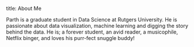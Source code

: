 title: About Me

Parth is a graduate student in Data Science at Rutgers University. He is passionate about data visualization, machine learning and digging the story behind the data. He is; a forever student, an avid reader, a musicophile, Netflix binger, and loves his purr-fect snuggle buddy!